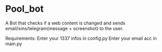 # Pool_bot
A Bot that checks if a web content is changed and sends email/sms/telegram(message + screenshot)  to the user.

Requirements:
  Enter your 1337 infos in config.py
  Enter your email acc in main.py
  
